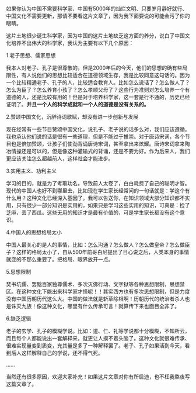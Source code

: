 如果你认为中国不需要科学家、中国有5000年的灿烂文明、只要岁月静好就行、中国文化不需要更新，那请不要看这片文章了，因为我下面要说的可能会污了你的眼睛。

这片土地很少诞生科学家，因为中国的这片土地缺乏这方面的养分，说白了中国文化培养不出伟大的科学家，我认为主要有以下几个原因：

1.老子思想、儒家思想

我本人对老子、孔子是很尊敬的，但是2000年后的今天，他们的思想的确有些局限性，有人说他们的思想比较适合在道德领域生存，我是比较同意这句话的。因为一个比较精通老子、孔子的人，比较适合教育人。比如怎么说话了？怎么做人了？怎么为臣了？怎么养育小孩了？怎么孝顺父母了？这些行为准则对怎么培养一个有道德的人，还是比较有用的！但是对于培养科学家，这一套是行不通的，历史已经证明了。**并且一个人的科学成就和一个人的道德是没有关系的。**

2.赞颂中国文化，沉醉诗词歌赋，却没有进一步创新与发展

现在经常有一些节目赞颂中国文化，说孔子、老子说的话多么对，我们应该遵循。我也承认他们说的话是很有一些道理，但是不能过于推崇。对于唐诗宋词，各个节目也是倍加赞颂，让孩子们使劲背诵唐诗宋词，甚至拿出来炫耀。唐诗宋词拿来陶冶情操还是可以的，但是像这种灌输式的背诵，还是不要为好。作为后来人，我们更应该关注怎么超越前人，这样社会才能进步。

3.实用主义、功利主义

学习的目的，就是为了考取功名。导致前人太卷了，白白耗费了自己的聪明才智。现代的中国人也好不到哪里去，比如现在学生家长经常问的一句话就是：学这个有什么用？这种文化已经深入基因了。我可以告送你，在知识领域大部分知识都不实用，只有很少一部分知识是实用的，如果只是学习这些实用的知识，可真是：捡了芝麻，丢了西瓜。这些无用的知识才是最有价值的，可是学生家长都没有这个意识。

4.中国人的思想格局太小

中国人最关心的是人的事情，比如：怎么沟通？怎么做人？怎么做皇帝？怎么做臣子？这样的格局太小了，自从500年前哥白尼提出了日心说之后，人类本身的事情就变的不那么重要了。把格局、眼界放开一点。

5.思想限制

焚书坑儒、罢黜百家独尊儒术、多次灭佛行动、文字狱等各种思想限制，思想禁区。在这种文化下能出来科学家才怪呢！！其实西方也有多次思想限制，但是力度没有中国历朝历代这么大。中国的做法就是斩草除根啊！历朝历代的统治者杀人也是诛灭九族！像这种文化，哪里有什么传承可言！就算传下来也面目全非了。

6.缺乏逻辑

老子的玄学、孔子的模糊学说。比如：道、仁、礼等学说都十分模糊，不知所云，而且每个人都能说出一套解释来，就更让人摸不着头脑了。这种文化就很难传承、很难实现量变到质变，充其量是多了一种解释罢了。老子、孔子如果活到今天，看到后人这样解释自己的学说，还不得气死。

......

当然还有很多原因，欢迎大家补充！如果这片文章对你有所启迪，也不枉我熬夜写这篇文章了。
